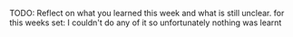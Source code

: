 TODO: Reflect on what you learned this week and what is still unclear.
for this weeks set:
I couldn't do any of it so unfortunately nothing was learnt
